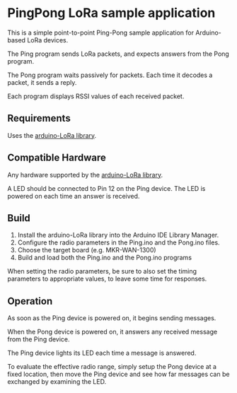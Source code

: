 # PingPong LoRa sample application

This is a simple point-to-point Ping-Pong sample application for Arduino-based LoRa devices.

The Ping program sends LoRa packets, and expects answers from the Pong program.

The Pong program waits passively for packets. Each time it decodes a packet, it sends a reply.

Each program displays RSSI values of each received packet.


## Requirements

Uses the [arduino-LoRa library](http://github.com/see-iot/arduino-LoRa).


## Compatible Hardware

Any hardware supported by the [arduino-LoRa library](http://github.com/see-iot/arduino-LoRa).

A LED should be connected to Pin 12 on the Ping device. The LED is powered on each time an answer is received.


## Build

1. Install the arduino-LoRa library into the Arduino IDE Library Manager.
2. Configure the radio parameters in the Ping.ino and the Pong.ino files.
3. Choose the target board (e.g. MKR-WAN-1300)
4. Build and load both the Ping.ino and the Pong.ino programs

When setting the radio parameters, be sure to also set the timing parameters to appropriate values, to leave some time for responses.

## Operation

As soon as the Ping device is powered on, it begins sending messages.

When the Pong device is powered on, it answers any received message from the Ping device.

The Ping device lights its LED each time a message is answered.

To evaluate the effective radio range, simply setup the Pong device at a fixed location, then move the Ping device and see how far messages can be exchanged by examining the LED.
